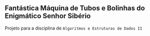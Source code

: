 ## Fantástica Máquina de Tubos e Bolinhas do Enigmático Senhor Sibério ##
Projeto para a disciplina de `Algoritmos e Estruturas de Dados II`

